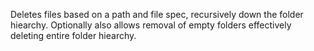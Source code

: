 ﻿Deletes files based on a path and file spec, recursively down the folder hiearchy. Optionally also allows removal of empty folders effectively deleting entire folder hiearchy.